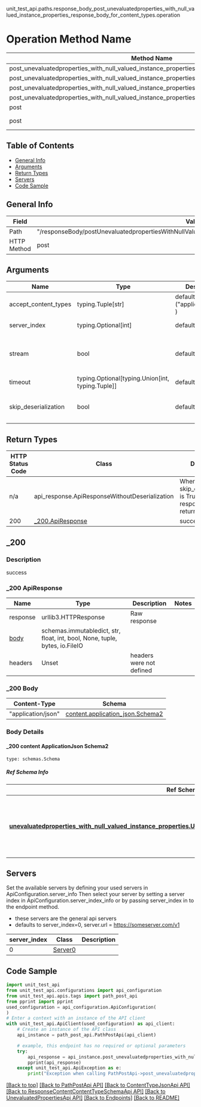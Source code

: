 unit_test_api.paths.response_body_post_unevaluatedproperties_with_null_valued_instance_properties_response_body_for_content_types.operation
# Operation Method Name

| Method Name | Api Class | Notes |
| ----------- | --------- | ----- |
| post_unevaluatedproperties_with_null_valued_instance_properties_response_body_for_content_types | [PathPostApi](../../apis/tags/path_post_api.md) | This api is only for tag=path.post |
| post_unevaluatedproperties_with_null_valued_instance_properties_response_body_for_content_types | [ContentTypeJsonApi](../../apis/tags/content_type_json_api.md) | This api is only for tag=contentType_json |
| post_unevaluatedproperties_with_null_valued_instance_properties_response_body_for_content_types | [ResponseContentContentTypeSchemaApi](../../apis/tags/response_content_content_type_schema_api.md) | This api is only for tag=response.content.contentType.schema |
| post_unevaluatedproperties_with_null_valued_instance_properties_response_body_for_content_types | [UnevaluatedPropertiesApi](../../apis/tags/unevaluated_properties_api.md) | This api is only for tag=unevaluatedProperties |
| post | ApiForPost | This api is only for this endpoint |
| post | ResponseBodyPostUnevaluatedpropertiesWithNullValuedInstancePropertiesResponseBodyForContentTypes | This api is only for path=/responseBody/postUnevaluatedpropertiesWithNullValuedInstancePropertiesResponseBodyForContentTypes |

## Table of Contents
- [General Info](#general-info)
- [Arguments](#arguments)
- [Return Types](#return-types)
- [Servers](#servers)
- [Code Sample](#code-sample)

## General Info
| Field | Value |
| ----- | ----- |
| Path | "/responseBody/postUnevaluatedpropertiesWithNullValuedInstancePropertiesResponseBodyForContentTypes" |
| HTTP Method | post |

## Arguments

Name | Type | Description  | Notes
------------- | ------------- | ------------- | -------------
accept_content_types | typing.Tuple[str] | default is ("application/json", ) | Tells the server the content type(s) that are accepted by the client
server_index | typing.Optional[int] | default is None | Allows one to select a different [server](#servers). If not None, must be one of [0]
stream | bool | default is False | if True then the response.content will be streamed and loaded from a file like object. When downloading a file, set this to True to force the code to deserialize the content to a FileSchema file
timeout | typing.Optional[typing.Union[int, typing.Tuple]] | default is None | the timeout used by the rest client
skip_deserialization | bool | default is False | when True, headers and body will be unset and an instance of api_response.ApiResponseWithoutDeserialization will be returned

## Return Types

HTTP Status Code | Class | Description
------------- | ------------- | -------------
n/a | api_response.ApiResponseWithoutDeserialization | When skip_deserialization is True this response is returned
200 | [_200.ApiResponse](#_200-apiresponse) | success

## _200

### Description
success

### _200 ApiResponse
Name | Type | Description  | Notes
------------- | ------------- | ------------- | -------------
response | urllib3.HTTPResponse | Raw response |
[body](#_200-body) | schemas.immutabledict, str, float, int, bool, None, tuple, bytes, io.FileIO |  |
headers | Unset | headers were not defined |

### _200 Body
Content-Type | Schema
------------ | -------
"application/json" | [content.application_json.Schema2](#_200-content-applicationjson-schema2)

### Body Details
#### _200 content ApplicationJson Schema2
```
type: schemas.Schema
```

##### Ref Schema Info
Ref Schema | Input Type | Output Type
---------- | ---------- | -----------
[**unevaluatedproperties_with_null_valued_instance_properties.UnevaluatedpropertiesWithNullValuedInstanceProperties**](../../components/schema/unevaluatedproperties_with_null_valued_instance_properties.md) | dict, schemas.immutabledict, str, datetime.date, datetime.datetime, uuid.UUID, int, float, bool, None, list, tuple, bytes, io.FileIO, io.BufferedReader | schemas.immutabledict, str, float, int, bool, None, tuple, bytes, io.FileIO

## Servers

Set the available servers by defining your used servers in ApiConfiguration.server_info
Then select your server by setting a server index in ApiConfiguration.server_index_info or by
passing server_index in to the endpoint method.
- these servers are the general api servers
- defaults to server_index=0, server.url = https://someserver.com/v1

server_index | Class | Description
------------ | ----- | ------------
0 | [Server0](../../servers/server_0.md) |

## Code Sample

```python
import unit_test_api
from unit_test_api.configurations import api_configuration
from unit_test_api.apis.tags import path_post_api
from pprint import pprint
used_configuration = api_configuration.ApiConfiguration(
)
# Enter a context with an instance of the API client
with unit_test_api.ApiClient(used_configuration) as api_client:
    # Create an instance of the API class
    api_instance = path_post_api.PathPostApi(api_client)

    # example, this endpoint has no required or optional parameters
    try:
        api_response = api_instance.post_unevaluatedproperties_with_null_valued_instance_properties_response_body_for_content_types()
        pprint(api_response)
    except unit_test_api.ApiException as e:
        print("Exception when calling PathPostApi->post_unevaluatedproperties_with_null_valued_instance_properties_response_body_for_content_types: %s\n" % e)
```

[[Back to top]](#top)
[[Back to PathPostApi API]](../../apis/tags/path_post_api.md)
[[Back to ContentTypeJsonApi API]](../../apis/tags/content_type_json_api.md)
[[Back to ResponseContentContentTypeSchemaApi API]](../../apis/tags/response_content_content_type_schema_api.md)
[[Back to UnevaluatedPropertiesApi API]](../../apis/tags/unevaluated_properties_api.md)
[[Back to Endpoints]](../../../README.md#Endpoints) [[Back to README]](../../../README.md)